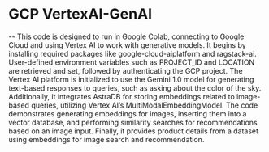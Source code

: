 # GCP VertexAI-GenAI

-- This code is designed to run in Google Colab, connecting to Google Cloud and using Vertex AI to work with generative models. It begins by installing required packages like google-cloud-aiplatform and ragstack-ai. User-defined environment variables such as PROJECT_ID and LOCATION are retrieved and set, followed by authenticating the GCP project. The Vertex AI platform is initialized to use the Gemini 1.0 model for generating text-based responses to queries, such as asking about the color of the sky. Additionally, it integrates AstraDB for storing embeddings related to image-based queries, utilizing Vertex AI’s MultiModalEmbeddingModel. The code demonstrates generating embeddings for images, inserting them into a vector database, and performing similarity searches for recommendations based on an image input. Finally, it provides product details from a dataset using embeddings for image search and recommendation.
